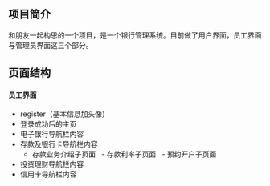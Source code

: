 ## 项目简介
和朋友一起构思的一个项目，是一个银行管理系统。目前做了用户界面，员工界面与管理员界面这三个部分。
## 页面结构
#### 员工界面
- register（基本信息加头像）
- 登录成功后的主页
 - 电子银行导航栏内容
 - 存款及银行卡导航栏内容
    - 存款业务介绍子页面
    - 存款利率子页面
    - 预约开户子页面
 - 投资理财导航栏内容
 - 信用卡导航栏内容
